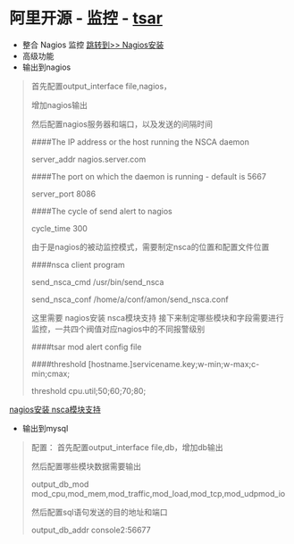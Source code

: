 # 阿里开源 - 监控 - [tsar](https://github.com/alibaba/tsar?spm=a2c4e.11158692.649917.102.179c79b2fol3zI)

 - 整合 Nagios 监控 [跳转到>> Nagios安装](../linux/nagios.xi.install.md)
 - 高级功能
  - 输出到nagios

  > 首先配置output_interface file,nagios，
  >
  > 增加nagios输出
  >
  > 然后配置nagios服务器和端口，以及发送的间隔时间
  >
  > ####The IP address or the host running the NSCA daemon
  >
  > server_addr nagios.server.com
  >
  > ####The port on which the daemon is running - default is 5667
  >
  > server_port 8086
  >
  > ####The cycle of send alert to nagios
  >
  > cycle_time 300
  >
  > 由于是nagios的被动监控模式，需要制定nsca的位置和配置文件位置
  >
  > ####nsca client program
  >
  > send_nsca_cmd /usr/bin/send_nsca
  >
  > send_nsca_conf /home/a/conf/amon/send_nsca.conf
  >
  > 这里需要 nagios安装 nsca模块支持
  > 接下来制定哪些模块和字段需要进行监控，一共四个阀值对应nagios中的不同报警级别
  >
  > ####tsar mod alert config file
  >
  > ####threshold [hostname.]servicename.key;w-min;w-max;c-min;cmax;
  >
  > threshold cpu.util;50;60;70;80;
  >

  [nagios安装 nsca模块支持](./nagios.xi.install.md)
  

  - 输出到mysql
  > 配置： 首先配置output_interface file,db，增加db输出
  >
  > 然后配置哪些模块数据需要输出
  >
  > output_db_mod mod_cpu,mod_mem,mod_traffic,mod_load,mod_tcp,mod_udpmod_io
  >
  > 然后配置sql语句发送的目的地址和端口
  >
  > output_db_addr console2:56677
  >
